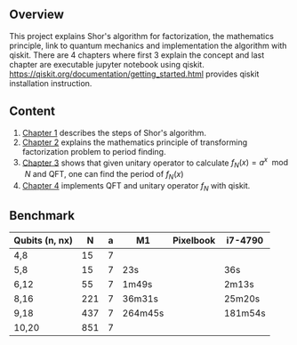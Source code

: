 ## Overview

This project explains Shor's algorithm for factorization, the mathematics principle, link to quantum mechanics and implementation the algorithm with qiskit.  There are 4 chapters where first 3 explain the concept and last chapter are executable jupyter notebook using qiskit.  https://qiskit.org/documentation/getting_started.html provides qiskit installation instruction.

## Content

1. [Chapter 1](01_shors_algorithm.ipynb) describes the steps of Shor's algorithm.
2. [Chapter 2](02_maths.ipynb) explains the mathematics principle of transforming factorization problem to period finding.
3. [Chapter 3](03_find_period.ipynb) shows that given unitary operator to calculate $f_N(x)=a^x \mod N$ and QFT, one can find the period of $f_N(x)$
4. [Chapter 4](04_implement.ipynb) implements QFT and unitary operator $f_N$ with qiskit. 

## Benchmark

| Qubits (n, nx) | N   | a | M1      | Pixelbook | i7-4790 |
|----------------|-----|---|---------|-----------|---------|
| 4,8            | 15  | 7 |         |           |         |
| 5,8            | 15  | 7 | 23s     |           | 36s     | 
| 6,12           | 55  | 7 | 1m49s   |           | 2m13s   |
| 8,16           | 221 | 7 | 36m31s  |           | 25m20s  |
| 9,18           | 437 | 7 | 264m45s |           | 181m54s |
| 10,20          | 851 | 7 |         |           |         |
